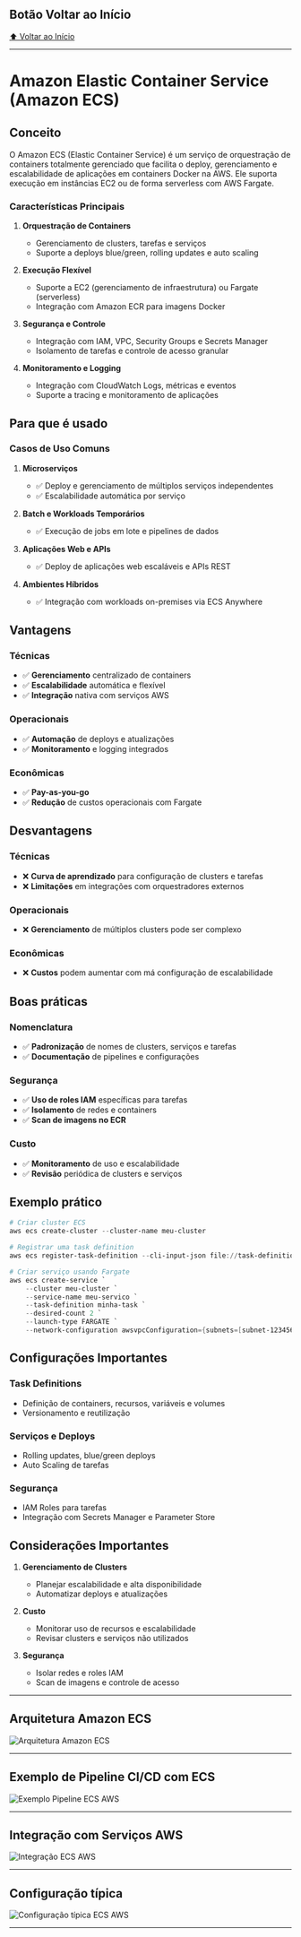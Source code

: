 ## Botão Voltar ao Início
[⬆️ Voltar ao Início](https://github.com/Marcos-Ramoss/aws-cloud-practitioner)

---

# Amazon Elastic Container Service (Amazon ECS)

## Conceito

O Amazon ECS (Elastic Container Service) é um serviço de orquestração de containers totalmente gerenciado que facilita o deploy, gerenciamento e escalabilidade de aplicações em containers Docker na AWS. Ele suporta execução em instâncias EC2 ou de forma serverless com AWS Fargate.

### Características Principais

1. **Orquestração de Containers**
   - Gerenciamento de clusters, tarefas e serviços
   - Suporte a deploys blue/green, rolling updates e auto scaling

2. **Execução Flexível**
   - Suporte a EC2 (gerenciamento de infraestrutura) ou Fargate (serverless)
   - Integração com Amazon ECR para imagens Docker

3. **Segurança e Controle**
   - Integração com IAM, VPC, Security Groups e Secrets Manager
   - Isolamento de tarefas e controle de acesso granular

4. **Monitoramento e Logging**
   - Integração com CloudWatch Logs, métricas e eventos
   - Suporte a tracing e monitoramento de aplicações

## Para que é usado

### Casos de Uso Comuns

1. **Microserviços**
   - ✅ Deploy e gerenciamento de múltiplos serviços independentes
   - ✅ Escalabilidade automática por serviço

2. **Batch e Workloads Temporários**
   - ✅ Execução de jobs em lote e pipelines de dados

3. **Aplicações Web e APIs**
   - ✅ Deploy de aplicações web escaláveis e APIs REST

4. **Ambientes Híbridos**
   - ✅ Integração com workloads on-premises via ECS Anywhere

## Vantagens

### Técnicas
- ✅ **Gerenciamento** centralizado de containers
- ✅ **Escalabilidade** automática e flexível
- ✅ **Integração** nativa com serviços AWS

### Operacionais
- ✅ **Automação** de deploys e atualizações
- ✅ **Monitoramento** e logging integrados

### Econômicas
- ✅ **Pay-as-you-go**
- ✅ **Redução** de custos operacionais com Fargate

## Desvantagens

### Técnicas
- ❌ **Curva de aprendizado** para configuração de clusters e tarefas
- ❌ **Limitações** em integrações com orquestradores externos

### Operacionais
- ❌ **Gerenciamento** de múltiplos clusters pode ser complexo

### Econômicas
- ❌ **Custos** podem aumentar com má configuração de escalabilidade

## Boas práticas

### Nomenclatura
- ✅ **Padronização** de nomes de clusters, serviços e tarefas
- ✅ **Documentação** de pipelines e configurações

### Segurança
- ✅ **Uso de roles IAM** específicas para tarefas
- ✅ **Isolamento** de redes e containers
- ✅ **Scan de imagens no ECR**

### Custo
- ✅ **Monitoramento** de uso e escalabilidade
- ✅ **Revisão** periódica de clusters e serviços

## Exemplo prático

```powershell
# Criar cluster ECS
aws ecs create-cluster --cluster-name meu-cluster

# Registrar uma task definition
aws ecs register-task-definition --cli-input-json file://task-definition.json

# Criar serviço usando Fargate
aws ecs create-service `
    --cluster meu-cluster `
    --service-name meu-servico `
    --task-definition minha-task `
    --desired-count 2 `
    --launch-type FARGATE `
    --network-configuration awsvpcConfiguration={subnets=[subnet-12345678],securityGroups=[sg-12345678],assignPublicIp=ENABLED}
```

## Configurações Importantes

### Task Definitions
- Definição de containers, recursos, variáveis e volumes
- Versionamento e reutilização

### Serviços e Deploys
- Rolling updates, blue/green deploys
- Auto Scaling de tarefas

### Segurança
- IAM Roles para tarefas
- Integração com Secrets Manager e Parameter Store

## Considerações Importantes

1. **Gerenciamento de Clusters**
   - Planejar escalabilidade e alta disponibilidade
   - Automatizar deploys e atualizações

2. **Custo**
   - Monitorar uso de recursos e escalabilidade
   - Revisar clusters e serviços não utilizados

3. **Segurança**
   - Isolar redes e roles IAM
   - Scan de imagens e controle de acesso

---

## Arquitetura Amazon ECS
![Arquitetura Amazon ECS](/images/Arquitetura%20ECS%20AWS.png)

---

## Exemplo de Pipeline CI/CD com ECS
![Exemplo Pipeline ECS AWS](/images/Exemplo%20Pipeline%20ECS%20AWS.png)

---

## Integração com Serviços AWS
![Integração ECS AWS](/images/Integracao%20ECS%20AWS.png)

---

## Configuração típica
![Configuração típica ECS AWS](/images/Configuracao%20tipica%20ECS%20AWS.png)

---
